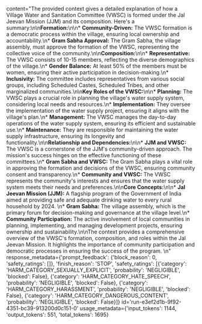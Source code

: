 content="The provided context gives a detailed explanation of how a Village Water and Sanitation Committee (VWSC) is formed under the Jal Jeevan Mission (JJM) and its composition. Here's a summary:\n\n**Formation:**\n\n* **Community-Driven:** The VWSC formation is a democratic process within the village, ensuring local ownership and accountability.\n* **Gram Sabha Approval:** The Gram Sabha, the village assembly, must approve the formation of the VWSC, representing the collective voice of the community.\n\n**Composition:**\n\n* **Representative:** The VWSC consists of 10-15 members, reflecting the diverse demographics of the village.\n* **Gender Balance:** At least 50% of the members must be women, ensuring their active participation in decision-making.\n* **Inclusivity:** The committee includes representatives from various social groups, including Scheduled Castes, Scheduled Tribes, and other marginalized communities.\n\n**Key Roles of the VWSC:**\n\n* **Planning:** The VWSC plays a crucial role in planning the village's water supply system, considering local needs and resources.\n* **Implementation:** They oversee the implementation of the water supply project, ensuring it aligns with the village's plan.\n* **Management:** The VWSC manages the day-to-day operations of the water supply system, ensuring its efficient and sustainable use.\n* **Maintenance:** They are responsible for maintaining the water supply infrastructure, ensuring its longevity and functionality.\n\n**Relationship and Dependencies:**\n\n* **JJM and VWSC:** The VWSC is a cornerstone of the JJM's community-driven approach. The mission's success hinges on the effective functioning of these committees.\n* **Gram Sabha and VWSC:** The Gram Sabha plays a vital role in approving the formation and decisions of the VWSC, ensuring community consent and transparency.\n* **Community and VWSC:** The VWSC represents the community's interests and ensures that the water supply system meets their needs and preferences.\n\n**Core Concepts:**\n\n* **Jal Jeevan Mission (JJM):** A flagship program of the Government of India aimed at providing safe and adequate drinking water to every rural household by 2024. \n* **Gram Sabha:** The village assembly, which is the primary forum for decision-making and governance at the village level.\n* **Community Participation:** The active involvement of local communities in planning, implementing, and managing development projects, ensuring ownership and sustainability.\n\nThe context provides a comprehensive overview of the VWSC's formation, composition, and roles within the Jal Jeevan Mission. It highlights the importance of community participation and democratic processes in ensuring the success of the program. \n" response_metadata={'prompt_feedback': {'block_reason': 0, 'safety_ratings': []}, 'finish_reason': 'STOP', 'safety_ratings': [{'category': 'HARM_CATEGORY_SEXUALLY_EXPLICIT', 'probability': 'NEGLIGIBLE', 'blocked': False}, {'category': 'HARM_CATEGORY_HATE_SPEECH', 'probability': 'NEGLIGIBLE', 'blocked': False}, {'category': 'HARM_CATEGORY_HARASSMENT', 'probability': 'NEGLIGIBLE', 'blocked': False}, {'category': 'HARM_CATEGORY_DANGEROUS_CONTENT', 'probability': 'NEGLIGIBLE', 'blocked': False}]} id='run-e3ef2d1b-9f92-4351-bc39-913200d0c151-0' usage_metadata={'input_tokens': 1144, 'output_tokens': 551, 'total_tokens': 1695}